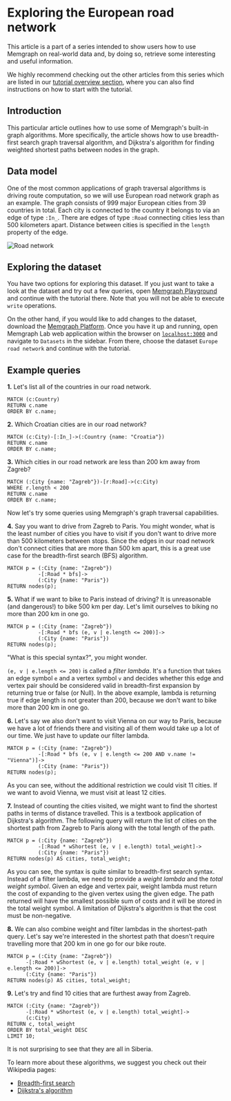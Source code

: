 # Exploring the European road network

This article is a part of a series intended to show users how to use Memgraph on
real-world data and, by doing so, retrieve some interesting and useful
information.

We highly recommend checking out the other articles from this series which are
listed in our [tutorial overview section](/tutorials/overview.md), where you
can also find instructions on how to start with the tutorial.

## Introduction

This particular article outlines how to use some of Memgraph's built-in graph
algorithms. More specifically, the article shows how to use breadth-first search
graph traversal algorithm, and Dijkstra's algorithm for finding weighted
shortest paths between nodes in the graph.

## Data model

One of the most common applications of graph traversal algorithms is driving
route computation, so we will use European road network graph as an example. The
graph consists of 999 major European cities from 39 countries in total. Each
city is connected to the country it belongs to via an edge of type `:In_`. There
are edges of type `:Road` connecting cities less than 500 kilometers apart.
Distance between cities is specified in the `length` property of the edge.

![Road network](../../data/road_network_metagraph.png)

## Exploring the dataset

You have two options for exploring this dataset. If you just want to take a look
at the dataset and try out a few queries, open [Memgraph
Playground](https://playground.memgraph.com/sandbox/europe-roads) and continue
with the tutorial there. Note that you will not be able to execute `write`
operations.

On the other hand, if you would like to add changes to the dataset, download the
[Memgraph Platform](https://memgraph.com/download#memgraph-platform). Once you
have it up and running, open Memgraph Lab web application within the browser on
[`localhost:3000`](http://localhost:3000) and navigate to `Datasets` in the
sidebar. From there, choose the dataset `Europe road network` and continue with
the tutorial.

## Example queries

**1\.** Let's list all of the countries in our road network.

```cypher
MATCH (c:Country)
RETURN c.name
ORDER BY c.name;
```

**2\.** Which Croatian cities are in our road network?

```cypher
MATCH (c:City)-[:In_]->(:Country {name: "Croatia"})
RETURN c.name
ORDER BY c.name;
```

**3\.** Which cities in our road network are less than 200 km away from Zagreb?

```cypher
MATCH (:City {name: "Zagreb"})-[r:Road]->(c:City)
WHERE r.length < 200
RETURN c.name
ORDER BY c.name;
```

Now let's try some queries using Memgraph's graph traversal capabilities.

**4\.** Say you want to drive from Zagreb to Paris. You might wonder, what is
the least number of cities you have to visit if you don't want to drive more
than 500 kilometers between stops. Since the edges in our road network don't
connect cities that are more than 500 km apart, this is a great use case for the
breadth-first search (BFS) algorithm.

```cypher
MATCH p = (:City {name: "Zagreb"})
          -[:Road * bfs]->
          (:City {name: "Paris"})
RETURN nodes(p);
```

**5\.** What if we want to bike to Paris instead of driving? It is unreasonable
(and dangerous!) to bike 500 km per day. Let's limit ourselves to biking no more
than 200 km in one go.

```cypher
MATCH p = (:City {name: "Zagreb"})
          -[:Road * bfs (e, v | e.length <= 200)]->
          (:City {name: "Paris"})
RETURN nodes(p);
```

"What is this special syntax?", you might wonder.

`(e, v | e.length <= 200)` is called a _filter lambda_. It's a function that
takes an edge symbol `e` and a vertex symbol `v` and decides whether this edge
and vertex pair should be considered valid in breadth-first expansion by
returning true or false (or Null). In the above example, lambda is returning
true if edge length is not greater than 200, because we don't want to bike more
than 200 km in one go.

**6\.** Let's say we also don't want to visit Vienna on our way to Paris,
because we have a lot of friends there and visiting all of them would take up a
lot of our time. We just have to update our filter lambda.

```cypher
MATCH p = (:City {name: "Zagreb"})
          -[:Road * bfs (e, v | e.length <= 200 AND v.name != "Vienna")]->
          (:City {name: "Paris"})
RETURN nodes(p);
```

As you can see, without the additional restriction we could visit 11 cities. If
we want to avoid Vienna, we must visit at least 12 cities.

**7\.** Instead of counting the cities visited, we might want to find the
shortest paths in terms of distance travelled. This is a textbook application of
Dijkstra's algorithm. The following query will return the list of cities on the
shortest path from Zagreb to Paris along with the total length of the path.

```cypher
MATCH p = (:City {name: "Zagreb"})
          -[:Road * wShortest (e, v | e.length) total_weight]->
          (:City {name: "Paris"})
RETURN nodes(p) AS cities, total_weight;
```

As you can see, the syntax is quite similar to breadth-first search syntax.
Instead of a filter lambda, we need to provide a _weight lambda_ and the _total
weight symbol_. Given an edge and vertex pair, weight lambda must return the
cost of expanding to the given vertex using the given edge. The path returned
will have the smallest possible sum of costs and it will be stored in the total
weight symbol. A limitation of Dijkstra's algorithm is that the cost must be
non-negative.

**8\.** We can also combine weight and filter lambdas in the shortest-path
query. Let's say we're interested in the shortest path that doesn't require
travelling more that 200 km in one go for our bike route.

```cypher
MATCH p = (:City {name: "Zagreb"})
      -[:Road * wShortest (e, v | e.length) total_weight (e, v | e.length <= 200)]->
      (:City {name: "Paris"})
RETURN nodes(p) AS cities, total_weight;
```

**9\.** Let's try and find 10 cities that are furthest away from Zagreb.

```cypher
MATCH (:City {name: "Zagreb"})
      -[:Road * wShortest (e, v | e.length) total_weight]->
      (c:City)
RETURN c, total_weight
ORDER BY total_weight DESC
LIMIT 10;
```

It is not surprising to see that they are all in Siberia.

To learn more about these algorithms, we suggest you check out their Wikipedia
pages:

- [Breadth-first search](https://en.wikipedia.org/wiki/Breadth-first_search)
- [Dijkstra's algorithm](https://en.wikipedia.org/wiki/Dijkstra%27s_algorithm)
